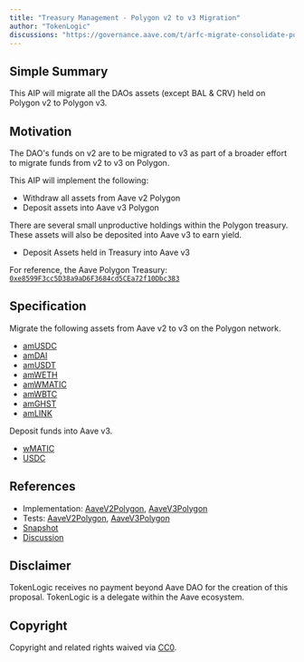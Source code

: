 ```yaml
---
title: "Treasury Management - Polygon v2 to v3 Migration"
author: "TokenLogic"
discussions: "https://governance.aave.com/t/arfc-migrate-consolidate-polygon-treasury/12248"
---
```


## Simple Summary

This AIP will migrate all the DAOs assets (except BAL & CRV) held on Polygon v2 to Polygon v3.

## Motivation

The DAO's funds on v2 are to be migrated to v3 as part of a broader effort to migrate funds from v2 to v3 on Polygon.

This AIP will implement the following:

- Withdraw all assets from Aave v2 Polygon
- Deposit assets into Aave v3 Polygon

There are several small unproductive holdings within the Polygon treasury. These assets will also be deposited into Aave v3 to earn yield.

- Deposit Assets held in Treasury into Aave v3

For reference, the Aave Polygon Treasury: [`0xe8599F3cc5D38a9aD6F3684cd5CEa72f10Dbc383`](https://polygonscan.com/address/0xe8599F3cc5D38a9aD6F3684cd5CEa72f10Dbc383)

## Specification

Migrate the following assets from Aave v2 to v3 on the Polygon network.

- [amUSDC](https://polygonscan.com/token/0x1a13f4ca1d028320a707d99520abfefca3998b7f?a=0xe8599F3cc5D38a9aD6F3684cd5CEa72f10Dbc383)
- [amDAI](https://polygonscan.com/token/0x27f8d03b3a2196956ed754badc28d73be8830a6e?a=0xe8599F3cc5D38a9aD6F3684cd5CEa72f10Dbc383)
- [amUSDT](https://polygonscan.com/token/0x60d55f02a771d515e077c9c2403a1ef324885cec?a=0xe8599F3cc5D38a9aD6F3684cd5CEa72f10Dbc383)
- [amWETH](https://polygonscan.com/token/0x28424507fefb6f7f8e9d3860f56504e4e5f5f390?a=0xe8599F3cc5D38a9aD6F3684cd5CEa72f10Dbc383)
- [amWMATIC](https://polygonscan.com/token/0x8df3aad3a84da6b69a4da8aec3ea40d9091b2ac4?a=0xe8599F3cc5D38a9aD6F3684cd5CEa72f10Dbc383)
- [amWBTC](https://polygonscan.com/token/0x5c2ed810328349100a66b82b78a1791b101c9d61?a=0xe8599F3cc5D38a9aD6F3684cd5CEa72f10Dbc383)
- [amGHST](https://polygonscan.com/token/0x080b5bf8f360f624628e0fb961f4e67c9e3c7cf1?a=0xe8599F3cc5D38a9aD6F3684cd5CEa72f10Dbc383)
- [amLINK](https://polygonscan.com/token/0x0ca2e42e8c21954af73bc9af1213e4e81d6a669a?a=0xe8599F3cc5D38a9aD6F3684cd5CEa72f10Dbc383)

Deposit funds into Aave v3.

- [wMATIC](https://polygonscan.com/token/0x0d500b1d8e8ef31e21c99d1db9a6444d3adf1270?a=0xe8599F3cc5D38a9aD6F3684cd5CEa72f10Dbc383)
- [USDC](https://polygonscan.com/token/0x2791bca1f2de4661ed88a30c99a7a9449aa84174?a=0xe8599F3cc5D38a9aD6F3684cd5CEa72f10Dbc383)

## References

- Implementation: [AaveV2Polygon](https://github.com/bgd-labs/aave-proposals-v3/blob/323d8ff674c45cd384c3dbd95cc3727ef2a48abb/src/20231208_Multi_TreasuryManagementPolygonV2ToV3Migration/AaveV2Polygon_TreasuryManagementPolygonV2ToV3Migration_20231208.sol), [AaveV3Polygon](https://github.com/bgd-labs/aave-proposals-v3/blob/323d8ff674c45cd384c3dbd95cc3727ef2a48abb/src/20231208_Multi_TreasuryManagementPolygonV2ToV3Migration/AaveV3Polygon_TreasuryManagementPolygonV2ToV3Migration_20231208.sol)
- Tests: [AaveV2Polygon](https://github.com/bgd-labs/aave-proposals-v3/blob/323d8ff674c45cd384c3dbd95cc3727ef2a48abb/src/20231208_Multi_TreasuryManagementPolygonV2ToV3Migration/AaveV2Polygon_TreasuryManagementPolygonV2ToV3Migration_20231208.t.sol), [AaveV3Polygon](https://github.com/bgd-labs/aave-proposals-v3/blob/323d8ff674c45cd384c3dbd95cc3727ef2a48abb/src/20231208_Multi_TreasuryManagementPolygonV2ToV3Migration/AaveV3Polygon_TreasuryManagementPolygonV2ToV3Migration_20231208.t.sol)
- [Snapshot](https://snapshot.org/#/aave.eth/proposal/0x1b816c12b6f547a1982198ffd0e36412390b05828b560c9edee4e8a6903c4882)
- [Discussion](https://governance.aave.com/t/arfc-migrate-consolidate-polygon-treasury/12248/4)

## Disclaimer

TokenLogic receives no payment beyond Aave DAO for the creation of this proposal. TokenLogic is a delegate within the Aave ecosystem.

## Copyright

Copyright and related rights waived via [CC0](https://creativecommons.org/publicdomain/zero/1.0/).
